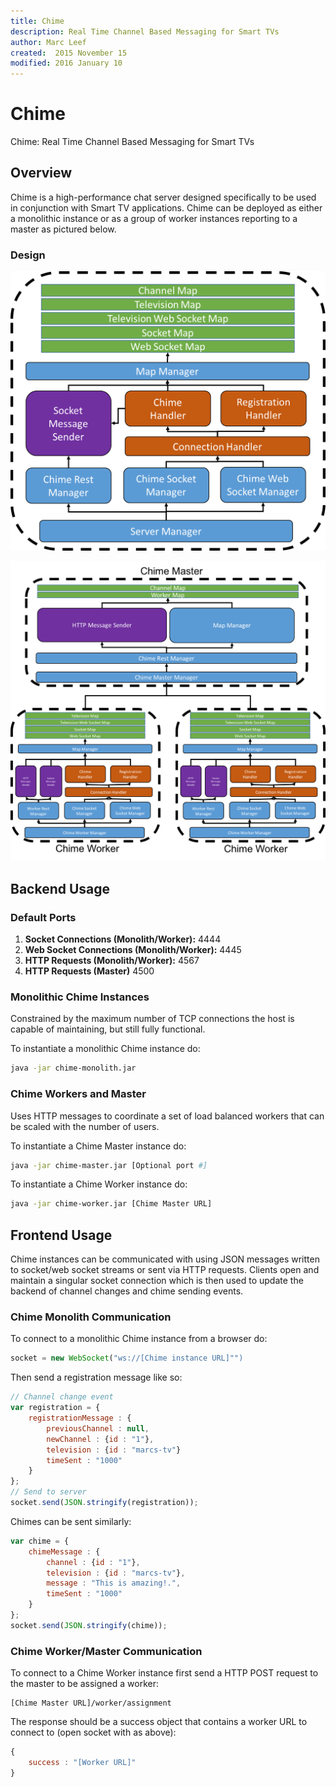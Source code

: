 ```yaml
---
title: Chime
description: Real Time Channel Based Messaging for Smart TVs
author: Marc Leef
created:  2015 November 15
modified: 2016 January 10
---
```


# Chime
Chime: Real Time Channel Based Messaging for Smart TVs

## Overview
Chime is a high-performance chat server designed specifically to be used in conjunction with Smart TV applications. Chime can be deployed as either a monolithic instance or as a group of worker instances reporting to a master as pictured below.

### Design
![alt text](https://raw.githubusercontent.com/mleef/Chime/master/backend/resources/images/prototype.png "Monolith")

![alt text](https://raw.githubusercontent.com/mleef/Chime/master/backend/resources/images/final.png "Worker/Master")

## Backend Usage

### Default Ports
1. **Socket Connections (Monolith/Worker):**
	4444
2. **Web Socket Connections (Monolith/Worker):**
	4445
3. **HTTP Requests (Monolith/Worker):**
	4567
4. **HTTP Requests (Master)**
	4500

### Monolithic Chime Instances

Constrained by the maximum number of TCP connections the host is capable of maintaining, but still fully functional.

To instantiate a monolithic Chime instance do:

```bash
java -jar chime-monolith.jar
```

### Chime Workers and Master

Uses HTTP messages to coordinate a set of load balanced workers that can be scaled with the number of users.

To instantiate a Chime Master instance do:

```bash
java -jar chime-master.jar [Optional port #]
```

To instantiate a Chime Worker instance do:

```bash
java -jar chime-worker.jar [Chime Master URL]
```

## Frontend Usage

Chime instances can be communicated with using JSON messages written to socket/web socket streams or sent via HTTP requests. Clients open and maintain
a singular socket connection which is then used to update the backend of channel changes and chime sending events. 


### Chime Monolith Communication

To connect to a monolithic Chime instance from a browser do:

```javascript
socket = new WebSocket("ws://[Chime instance URL]"")
```

Then send a registration message like so:

```javascript
// Channel change event
var registration = {
    registrationMessage : {
        previousChannel : null,
        newChannel : {id : "1"},
        television : {id : "marcs-tv"}
        timeSent : "1000"
    }
};
// Send to server
socket.send(JSON.stringify(registration));
```

Chimes can be sent similarly:

```javascript
var chime = {
    chimeMessage : {
        channel : {id : "1"},
        television : {id : "marcs-tv"},
        message : "This is amazing!.",
        timeSent : "1000"
    }
};
socket.send(JSON.stringify(chime));
```

### Chime Worker/Master Communication

To connect to a Chime Worker instance first send a HTTP POST request to the master to be assigned a worker:
```
[Chime Master URL]/worker/assignment
```

The response should be a success object that contains a worker URL to connect to (open socket with as above):
```javascript
{
    success : "[Worker URL]"
}
```

